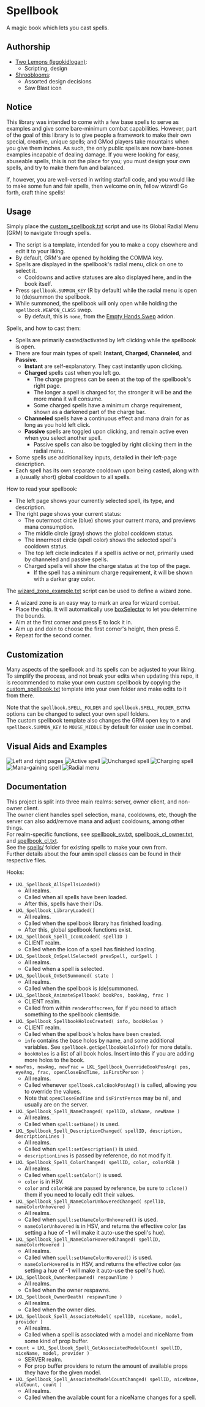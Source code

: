 # Spellbook

A magic book which lets you cast spells.

## Authorship

- [Two Lemons (legokidlogan)](https://github.com/legokidlogan):
    - Scripting, design
- [Shrooblooms](https://github.com/shroobloom):
    - Assorted design decisions
    - Saw Blast icon

## Notice

This library was intended to come with a few base spells to serve as examples and give some bare-minimum combat capabilities. However, part of the goal of this library is to give people a framework to make their own special, creative, unique spells; and GMod players take mountains when you give them inches. As such, the only public spells are now bare-bones examples incapable of dealing damage. If you were looking for easy, abuseable spells, this is not the place for you; you must design your own spells, and try to make them fun and balanced.

If, however, you are well-versed in writing starfall code, and you would like to make some fun and fair spells, then welcome on in, fellow wizard! Go forth, craft thine spells!

## Usage

Simply place the [custom_spellbook.txt](/lkl/spellbook/custom_spellbook.txt) script and use its Global Radial Menu (GRM) to navigate through spells.
- The script is a template, intended for you to make a copy elsewhere and edit it to your liking.
- By default, GRM's are opened by holding the COMMA key.
- Spells are displayed in the spellbook's radial menu, click on one to select it.
    - Cooldowns and active statuses are also displayed here, and in the book itself.
- Press `spellbook.SUMMON_KEY` (R by default) while the radial menu is open to (de)summon the spellbook.
- While summoned, the spellbook will only open while holding the `spellbook.WEAPON_CLASS` swep.
    - By default, this is `none`, from the [Empty Hands Swep](https://steamcommunity.com/sharedfiles/filedetails/?id=245482078) addon.

Spells, and how to cast them:
- Spells are primarily casted/activated by left clicking while the spellbook is open.
- There are four main types of spell: **Instant**, **Charged**, **Channeled**, and **Passive**.
    - **Instant** are self-explanatory. They cast instantly upon clicking.
    - **Charged** spells cast when you left go.
        - The charge progress can be seen at the top of the spellbook's right page.
        - The longer a spell is charged for, the stronger it will be and the more mana it will consume.
        - Some charged spells have a minimum charge requirement, shown as a darkened part of the charge bar.
    - **Channeled** spells have a continuous effect and mana drain for as long as you hold left click.
    - **Passive** spells are toggled upon clicking, and remain active even when you select another spell.
        - Passive spells can also be toggled by right clicking them in the radial menu.
- Some spells use additional key inputs, detailed in their left-page description.
- Each spell has its own separate cooldown upon being casted, along with a (usually short) global cooldown to all spells.

How to read your spellbook:
- The left page shows your currently selected spell, its type, and description.
- The right page shows your current status:
    - The outermost circle (blue) shows your current mana, and previews mana consumption.
    - The middle circle (gray) shows the global cooldown status.
    - The innermost circle (spell color) shows the selected spell's cooldown status.
    - The top left circle indicates if a spell is active or not, primarily used by channeled and passive spells.
    - Charged spells will show the charge status at the top of the page.
        - If the spell has a minimum charge requirement, it will be shown with a darker gray color.

The [wizard_zone_example.txt](/lkl/spellbook/wizard_zone_example.txt) script can be used to define a wizard zone.
- A wizard zone is an easy way to mark an area for wizard combat.
- Place the chip. It will automatically use [boxSelector](/lkl/box_selector.txt) to let you determine the bounds.
- Aim at the first corner and press E to lock it in.
- Aim up and doin to choose the first corner's height, then press E.
- Repeat for the second corner.

## Customization

Many aspects of the spellbook and its spells can be adjusted to your liking.
To simplify the process, and not break your edits when updating this repo, it is recommended to make your own custom spellbook by copying the [custom_spellbook.txt](/lkl/spellbook/custom_spellbook.txt) template into your own folder and make edits to it from there.

Note that the `spellbook.SPELL_FOLDER` and `spellbook.SPELL_FOLDER_EXTRA` options can be changed to select your own spell folders. \
The custom spellbook template also changes the GRM open key to `R` and `spellbook.SUMMON_KEY` to `MOUSE_MIDDLE` by default for easier use in combat.

## Visual Aids and Examples

![Left and right pages](https://i.imgur.com/Rx2HfFg.png)
![Active spell](https://i.imgur.com/vYanGh1.png)
![Uncharged spell](https://i.imgur.com/7MqEJMI.png)
![Charging spell](https://i.imgur.com/5MF7Xyv.png)
![Mana-gaining spell](https://i.imgur.com/FLlMJ5d.png)
![Radial menu](https://i.imgur.com/ib40Cp9.png)

## Documentation

This project is split into three main realms: server, owner client, and non-owner client. \
The owner client handles spell selection, mana, cooldowns, etc, though the server can also add/remove mana and adjust cooldowns, among other things. \
For realm-specific functions, see [spellbook_sv.txt](/lkl/spellbook/spellbook_sv.txt), [spellbook_cl_owner.txt](/lkl/spellbook/spellbook_cl_owner.txt), and [spellbook_cl.txt](/lkl/spellbook/spellbook_cl.txt). \
See the [spells/](/lkl/spellbook/spells) folder for existing spells to make your own from. \
Further details about the four amin spell classes can be found in their respective files.

Hooks:

- `LKL_Spellbook_AllSpellsLoaded()`
    - All realms.
    - Called when all spells have been loaded.
    - After this, spells have their IDs.
- `LKL_Spellbook_LibraryLoaded()`
    - All realms.
    - Called when the spellbook library has finished loading.
    - After this, global spellbook functions exist.
- `LKL_Spellbook_Spell_IconLoaded( spellID )`
    - CLIENT realm.
    - Called when the icon of a spell has finished loading.
- `LKL_Spellbook_OnSpellSelected( prevSpell, curSpell )`
    - All realms.
    - Called when a spell is selected.
- `LKL_Spellbook_OnSetSummoned( state )`
    - All realms.
    - Called when the spellbook is (de)summoned.
- `LKL_Spellbook_AnimateSpellbook( bookPos, bookAng, frac )`
    - CLIENT realm.
    - Called from within `renderoffscreen`, for if you need to attach something to the spellbook clientside.
- `LKL_Spellbook_SpellbookHolosCreated( info, bookHolos )`
    - CLIENT realm.
    - Called when the spellbook's holos have been created.
    - `info` contains the base holos by name, and some additional variables. See `spellbook.getSpellbookHoloInfo()` for more details.
    - `bookHolos` is a list of all book holos. Insert into this if you are adding more holos to the book.
- `newPos, newAng, newFrac = LKL_Spellbook_OverrideBookPosAng( pos, eyeAng, frac, openCloseEndTime, isFirstPerson )`
    - All realms.
    - Called whenever `spellbook.calcBookPosAng()` is called, allowing you to override the values.
    - Note that `openCloseEndTime` and `isFirstPerson` may be nil, and usually are on the server.
- `LKL_Spellbook_Spell_NameChanged( spellID, oldName, newName )`
    - All realms.
    - Called when `spell:setName()` is used.
- `LKL_Spellbook_Spell_DescriptionChanged( spellID, description, descriptionLines )`
    - All realms.
    - Called when `spell:setDescription()` is used.
    - `descriptionLines` is passed by reference, do not modify it.
- `LKL_Spellbook_Spell_ColorChanged( spellID, color, colorRGB )`
    - All realms.
    - Called when `spell:setColor()` is used.
    - `color` is in HSV.
    - `color` and `colorRGB` are passed by reference, be sure to `:clone()` them if you need to locally edit their values.
- `LKL_Spellbook_Spell_NameColorUnhoveredChanged( spellID, nameColorUnhovered )`
    - All realms.
    - Called when `spell:setNameColorUnhovered()` is used.
    - `nameColorUnhovered` is in HSV, and returns the effective color (as setting a hue of -1 will make it auto-use the spell's hue).
- `LKL_Spellbook_Spell_NameColorHoveredChanged( spellID, nameColorHovered )`
    - All realms.
    - Called when `spell:setNameColorHovered()` is used.
    - `nameColorHovered` is in HSV, and returns the effective color (as setting a hue of -1 will make it auto-use the spell's hue).
- `LKL_Spellbook_OwnerRespawned( respawnTime )`
    - All realms.
    - Called when the owner respawns.
- `LKL_Spellbook_OwnerDeath( respawnTime )`
    - All realms.
    - Called when the owner dies.
- `LKL_Spellbook_Spell_AssociateModel( spellID, niceName, model, provider )`
    - All realms.
    - Called when a spell is associated with a model and niceName from some kind of prop buffer.
- `count = LKL_Spellbook_Spell_GetAssociatedModelCount( spellID, niceName, model, provider )`
    - SERVER realm.
    - For prop buffer providers to return the amount of available props they have for the given model.
- `LKL_Spellbook_Spell_AssociatedModelCountChanged( spellID, niceName, oldCount, count )`
    - All realms.
    - Called when the available count for a niceName changes for a spell.
